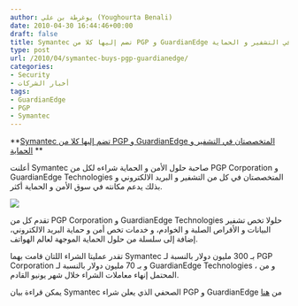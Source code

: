 ```yaml
---
author: يوغرطة بن علي (Youghourta Benali)
date: 2010-04-30 16:44:46+00:00
draft: false
title: Symantec تضم إليها كلا من PGP و GuardianEdge المتخصصتان في التشفير و الحماية
type: post
url: /2010/04/symantec-buys-pgp-guardianedge/
categories:
- Security
- أخبار الشركات
tags:
- GuardianEdge
- PGP
- Symantec
---
```


**[Symantec تضم إليها كلا من PGP و GuardianEdge المتخصصتان في التشفير و الحماية](http://www.it-scoop.com/2010/04/symantec-buys-pgp-guardianedge/)
**


أعلنت Symantec صاحبة حلول الأمن و الحماية شراءه لكل من PGP Corporation و GuardianEdge Technologies المتخصصتان في كل من التشفير و البريد الالكتروني و بذلك يدعم مكانته في سوق الأمن و الحماية أكثر.

[![](http://www.it-scoop.com/wp-content/uploads/2010/04/symantec-logo.jpg)
](http://www.it-scoop.com/2010/04/symantec-buys-pgp-guardianedge/)

تقدم كل من PGP Corporation و GuardianEdge Technologies حلولا تخص تشفير البيانات و الأقراص الصلبة و الخوادم، و خدمات تخص أمن و حماية البريد الالكتروني، إضافة إلى سلسلة من حلول الحماية الموجهة لعالم الهواتف.

تقدر عمليتا الشراء اللتان قامت بهما Symantec بـ 300 مليون دولار بالنسبة لـ PGP Corporation و بـ 70 مليون دولار بالنسبة لـ GuardianEdge Technologies ، و من المحتمل إنهاء معاملات الشراء خلال شهر يونيو القادم.

يمكن قراءة بيان Symantec الصحفي الذي يعلن شراء PGP و GuardianEdge من [هنا](http://www.symantec.com/about/news/release/article.jsp?prid=20100429_01)
